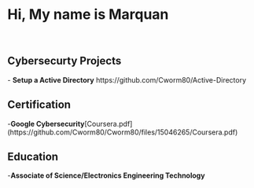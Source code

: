  <h1>Hi, My name is Marquan</h1><br>

<h2>Cybersecurty Projects</h2>
- <b> Setup a Active Directory</b> https://github.com/Cworm80/Active-Directory <br>


<h2>Certification</h2>
-<b>Google Cybersecurity</b>[Coursera.pdf](https://github.com/Cworm80/Cworm80/files/15046265/Coursera.pdf)

<h2>Education</h2>
-<b>Associate of Science/Electronics Engineering Technology	</b>


